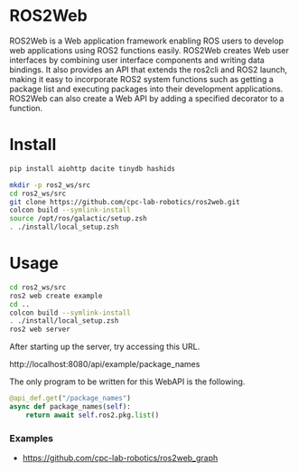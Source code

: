 # ROS2Web

ROS2Web is a Web application framework enabling ROS users to develop web applications using ROS2 functions easily. ROS2Web creates Web user interfaces by combining user interface components and writing data bindings. It also provides an API that extends the ros2cli and ROS2 launch, making it easy to incorporate ROS2 system functions such as getting a package list and executing packages into their development applications. ROS2Web can also create a Web API by adding a specified decorator to a function.

# Install
```zsh
pip install aiohttp dacite tinydb hashids

mkdir -p ros2_ws/src
cd ros2_ws/src
git clone https://github.com/cpc-lab-robotics/ros2web.git
colcon build --symlink-install
source /opt/ros/galactic/setup.zsh
. ./install/local_setup.zsh
```

# Usage

```zsh
cd ros2_ws/src
ros2 web create example
cd ..
colcon build --symlink-install
. ./install/local_setup.zsh
ros2 web server
```

After starting up the server, try accessing this URL.

http://localhost:8080/api/example/package_names


The only program to be written for this WebAPI is the following.

```python
@api_def.get("/package_names")
async def package_names(self):
    return await self.ros2.pkg.list()
```

### Examples

- https://github.com/cpc-lab-robotics/ros2web_graph
